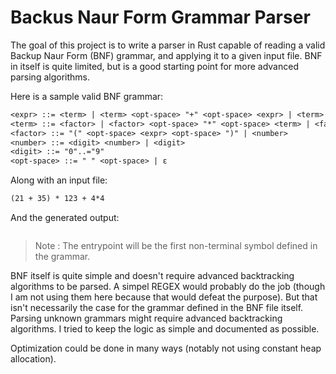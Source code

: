 # Backus Naur Form Grammar Parser

The goal of this project is to write a parser in Rust capable of reading a valid Backup Naur Form (BNF) grammar, and applying it to a given input file. BNF in itself is quite limited, but is a good starting point for more advanced parsing algorithms.

Here is a sample valid BNF grammar:

```txt
<expr> ::= <term> | <term> <opt-space> "+" <opt-space> <expr> | <term> <opt-space> "-" <opt-space> <expr>
<term> ::= <factor> | <factor> <opt-space> "*" <opt-space> <term> | <factor> <opt-space> "/" <opt-space> <term>
<factor> ::= "(" <opt-space> <expr> <opt-space> ")" | <number>
<number> ::= <digit> <number> | <digit>
<digit> ::= "0"..="9"
<opt-space> ::= " " <opt-space> | ε
```

Along with an input file:
```txt
(21 + 35) * 123 + 4*4
```

And the generated output:
```txt

```

> Note : The entrypoint will be the first non-terminal symbol defined in the grammar.

BNF itself is quite simple and doesn't require advanced backtracking algorithms to be parsed. A simpel REGEX would probably do the job (though I am not using them here because that would defeat the purpose). But that isn't necessarily the case for the grammar defined in the BNF file itself. Parsing unknown grammars might require advanced backtracking algorithms. I tried to keep the logic as simple and documented as possible.

Optimization could be done in many ways (notably not using constant heap allocation).